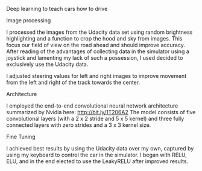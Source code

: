 
Deep learning to teach cars how to drive

Image processing

I processed the images from the Udacity data set using random brightness highlighting and a function to crop the hood and sky from images. This focus our field of view on the road ahead and should improve accuracy. After reading of the advantages of collecting data in the simulator using a joystick and lamenting my lack of such a possession, I used decided to exclusively use the Udacity data.

I adjusted steering values for left and right images to improve movement from the left and right of the track towards the center.

Architecture

I employed the end-to-end convolutional neural network architecture summarized by Nvidia here: http://bit.ly/1T206A2
The model consists of five convolutional layers (with a 2 x 2 stride and 5 x 5 kernel) and three fully connected layers with zero strides and a 3 x 3 kernel size. 

Fine Tuning

I achieved best results by using the Udacity data over my own, captured by using my keyboard to control the car in the simulator. I began with RELU, ELU, and in the end elected to use the LeakyRELU after improved results.
